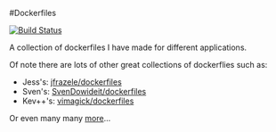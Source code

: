 #Dockerfiles

[![Build Status](https://travis-ci.org/jamesmstone/dockerfiles.svg?branch=master)](https://travis-ci.org/jamesmstone/dockerfiles)

A collection of dockerfiles I have made for different applications.

Of note there are lots of other great collections of dockerflies such as:

- Jess's: [jfrazele/dockerfiles](https://github.com/jfrazelle/dockerfiles)
- Sven's: [SvenDowideit/dockerfiles](https://github.com/svendowideit/dockerfiles)
- Kev++'s: [vimagick/dockerfiles](https://github.com/vimagick/dockerfiles)

Or even many many [more](https://github.com/search?o=desc&q=dockerfiles&ref=searchresults&s=&type=Repositories&utf8=%E2%9C%93)... 
